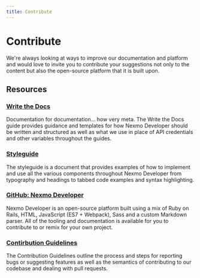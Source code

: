 ```yaml
---
title: Contribute
---
```


# Contribute

We're always looking at ways to improve our documentation and platform and would love to invite you to contribute your suggestions not only to the content but also the open-source platform that it is built upon.

## Resources

### [Write the Docs](/write-the-docs)

Documentation for documentation... how very meta. The Write the Docs guide provides guidance and templates for how Nexmo Developer should be written and structured as well as what we use in place of API credentials and other variables throughout the guides.

### [Styleguide](/styleguide)

The styleguide is a document that provides examples of how to implement and use all the various components throughout Nexmo Developer from typography and headings to tabbed code examples and syntax highlighting.

### [GitHub: Nexmo Developer](https://github.com/nexmo/nexmo-developer)

Nexmo Developer is an open-source platform built using a mix of Ruby on Rails, HTML, JavaScript (ES7 + Webpack), Sass and a custom Markdown parser. All of the tooling and documentation is available for you to contribute to or remix for your own project.

### [Contirbution Guidelines](https://github.com/nexmo/nexmo-developer)

The Contribution Guidelines outline the process and steps for reporting bugs or suggesting features as well as the semantics of contributing to our codebase and dealing with pull requests.
